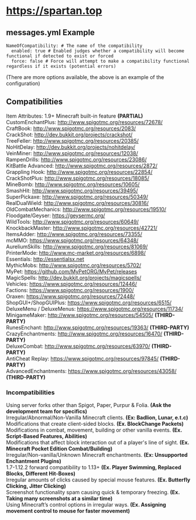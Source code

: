 # https://spartan.top
 
## messages.yml Example
```
NameOfCompatibility: # The name of the compatibility
  enabled: true # Enabled judges whether a compatibility will become functional if detected to exist or forced
  force: false # Force will attempt to make a compatibility functional regardless if it exists (potential errors)
```
(There are more options available, the above is an example of the configuration)

## Compatibilities
Item Attributes: 1.9+ Minecraft built-in feature <b>(PARTIAL)</b><br>
CustomEnchantPlus: http://www.spigotmc.org/resources/72678/<br>
CraftBook: http://www.spigotmc.org/resources/2083/<br>
CrackShot: http://dev.bukkit.org/projects/crackshot/<br>
TreeFeller: http://www.spigotmc.org/resources/20385/<br>
NoHitDelay: http://dev.bukkit.org/projects/nohitdelay/<br>
VeinMiner: http://www.spigotmc.org/resources/12038/<br>
RampenDrills: http://www.spigotmc.org/resources/23086/<br>
KitBattle Advanced: http://www.spigotmc.org/resources/2872/<br>
Grappling Hook: http://www.spigotmc.org/resources/22854/<br>
CrackShotPlus: http://www.spigotmc.org/resources/18085/<br>
MineBomb: http://www.spigotmc.org/resources/10605/<br>
SmashHit: http://www.spigotmc.org/resources/39495/<br>
SuperPickaxe: http://www.spigotmc.org/resources/50349/<br>
RealDualWield: http://www.spigotmc.org/resources/30816/<br>
OldCombatMechanics: http://www.spigotmc.org/resources/19510/<br>
Floodgate/Geyser: https://geysermc.org/<br>
WildTools: http://www.spigotmc.org/resources/60649/<br>
KnockbackMaster: http://www.spigotmc.org/resources/42721/<br>
ItemsAdder: http://www.spigotmc.org/resources/73355/<br>
mcMMO: https://www.spigotmc.org/resources/64348/<br>
AureliumSkills: http://www.spigotmc.org/resources/81069/<br>
PrinterMode: http://www.mc-market.org/resources/6898/<br>
Essentials: http://essentialsx.net<br>
MythicMobs: http://www.spigotmc.org/resources/5702/<br>
MyPet: https://github.com/MyPetORG/MyPet/releases<br>
MagicSpells: http://dev.bukkit.org/projects/magicspells/<br>
Vehicles: https://www.spigotmc.org/resources/12446/<br>
Factions: https://www.spigotmc.org/resources/1900/<br>
Oraxen: https://www.spigotmc.org/resources/72448/<br>
ShopGUI+/ShopGUIPlus: https://www.spigotmc.org/resources/6515/<br>
DeluxeMenu / DeluxeMenus: https://www.spigotmc.org/resources/11734/<br>
MinigameMaker: http://www.spigotmc.org/resources/54505/ <b>(THIRD-PARTY)</b><br>
RunesEnchant: http://www.spigotmc.org/resources/19363/ <b>(THIRD-PARTY)</b><br>
CrazyEnchantments: http://www.spigotmc.org/resources/16470/ <b>(THIRD-PARTY)</b><br>
DeluxeCombat: http://www.spigotmc.org/resources/63970/ <b>(THIRD-PARTY)</b><br>
AntiCheat Replay: https://www.spigotmc.org/resources/97845/ <b>(THIRD-PARTY)</b><br>
AdvancedEnchantments: https://www.spigotmc.org/resources/43058/ <b>(THIRD-PARTY)</b>

### Incompatibilities
Using server forks other than Spigot, Paper, Purpur & Folia. <b>(Ask the development team for specifics)</b><br>
Irregular/Abnormal/Non-Vanilla Minecraft clients. <b>(Ex: Badlion, Lunar, e.t.c)</b><br>
Modifications that create client-sided blocks. <b>(Ex. BlockChange Packets)</b><br>
Modifications in combat, movement, building or other vanilla events. <b>(Ex. Script-Based Features, Abilities)</b><br>
Modifications that affect block interaction out of a player's line of sight. <b>(Ex. Minecraft Pocket Edition Combat/Building)</b><br>
Irregular/Non-vanilla/Unknown Minecraft enchantments. <b>(Ex: Unsupported Enchantment Plugins)</b><br>
1.7-1.12.2 forward compatibility to 1.13+ <b>(Ex. Player Swimming, Replaced Blocks, Different Hit-Boxes)</b><br>
Irregular amounts of clicks caused by special mouse features. <b>(Ex. Butterfly Clicking, Jitter Clicking)</b><br>
Screenshot functionality spam causing quick & temporary freezing. <b>(Ex. Taking many screenshots at a similar time)</b><br>
Using Minecraft’s control options in irregular ways. <b>(Ex. Assigning movement control to mouse for faster movement)</b>
